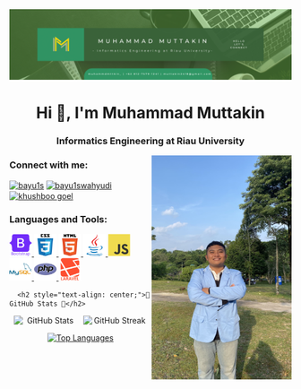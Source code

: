 <img src="banner.png" alt="">

<h1 align="center">Hi 👋, I'm Muhammad Muttakin</h1>
<h3 align="center"> Informatics Engineering at Riau University</h3>

<img align="right" alt="Coding" width="250" height="400" src="takinalmet.jpg">


<h3 align="left">Connect with me:</h3>
<p align="left">

<a href="https://www.linkedin.com/in/muhammad-muttakin-908ab0269/" target="blank"><img align="center" src="https://cdn.jsdelivr.net/npm/simple-icons@3.0.1/icons/linkedin.svg" alt="bayu1s" height="30" width="40" /></a>
<a href="https://instagram.com/muhammdmttkin_" target="blank"><img align="center" src="https://cdn.jsdelivr.net/npm/simple-icons@3.0.1/icons/instagram.svg" alt="bayu1swahyudi" height="30" width="40" /></a>
<a href="https://www.youtube.com/@muhammadmuttakin5286" target="blank"><img align="center" src="https://cdn.jsdelivr.net/npm/simple-icons@3.0.1/icons/youtube.svg" alt="khushboo goel" height="30" width="40" /></a>

</p>

<h3 align="left">Languages and Tools:</h3>
<p align="left"> <a href="https://getbootstrap.com" target="_blank" rel="noreferrer"> <img src="https://raw.githubusercontent.com/devicons/devicon/master/icons/bootstrap/bootstrap-plain-wordmark.svg" alt="bootstrap" width="40" height="40"/> </a> <a href="https://www.w3schools.com/css/" target="_blank" rel="noreferrer"> <img src="https://raw.githubusercontent.com/devicons/devicon/master/icons/css3/css3-original-wordmark.svg" alt="css3" width="40" height="40"/> </a> <a href="https://www.w3.org/html/" target="_blank" rel="noreferrer"> <img src="https://raw.githubusercontent.com/devicons/devicon/master/icons/html5/html5-original-wordmark.svg" alt="html5" width="40" height="40"/> </a> <a href="https://www.java.com" target="_blank" rel="noreferrer"> <img src="https://raw.githubusercontent.com/devicons/devicon/master/icons/java/java-original.svg" alt="java" width="40" height="40"/> </a> <a href="https://developer.mozilla.org/en-US/docs/Web/JavaScript" target="_blank" rel="noreferrer"> <img src="https://raw.githubusercontent.com/devicons/devicon/master/icons/javascript/javascript-original.svg" alt="javascript" width="40" height="40"/> </a> <a href="https://www.mysql.com/" target="_blank" rel="noreferrer"> <img src="https://raw.githubusercontent.com/devicons/devicon/master/icons/mysql/mysql-original-wordmark.svg" alt="mysql" width="40" height="40"/> </a> <a href="https://www.php.net" target="_blank" rel="noreferrer"> <img src="https://raw.githubusercontent.com/devicons/devicon/master/icons/php/php-original.svg" alt="php" width="40" height="40"/> </a> 
    <a href="https://laravel.com/" target="_blank" rel="noreferrer"> 
        <img src="https://raw.githubusercontent.com/devicons/devicon/master/icons/laravel/laravel-plain-wordmark.svg" alt="laravel" width="40" height="40"/> 
      </a></p>
      
      <h2 style="text-align: center;">🚀 GitHub Stats 🚀</h2>
<p align="center">
  <span style="display: flex; justify-content: center;">
    <img src="https://github-readme-stats.vercel.app/api?username=muhammadmuttakin&show_icons=true" alt="GitHub Stats" width="45%" style="margin-right: 10px"/>
    <img src="https://github-readme-streak-stats.herokuapp.com/?user=muhammadmuttakin" alt="GitHub Streak" width="45%" />
  </span>
</p>

<p align="center">
  <a href="https://github.com/arifian853">
    <img src="https://github-readme-stats.vercel.app/api/top-langs/?username=muhammadmuttakin" alt="Top Languages" width="45%" />
  </a>
</p>

